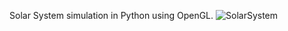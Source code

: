 Solar System simulation in Python using OpenGL.
![SolarSystem](https://github.com/SoulsHunter352/SolarSystem/assets/141568680/ced8aca2-8608-4d0a-b746-d87008dd9d42)
